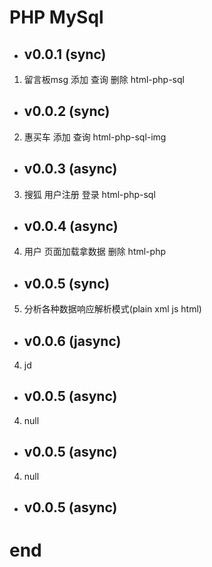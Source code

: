 PHP MySql
=
* ## v0.0.1 (sync)
1. 留言板msg 添加 查询 删除 html-php-sql
* ## v0.0.2 (sync)
2. 惠买车    添加 查询 html-php-sql-img
* ## v0.0.3 (async)
3. 搜狐      用户注册 登录 html-php-sql
* ## v0.0.4 (async)
4. 用户      页面加载拿数据 删除 html-php
* ## v0.0.5 (sync)
5. 分析各种数据响应解析模式(plain xml js html) 
* ## v0.0.6 (jasync)
4. jd     
* ## v0.0.5 (async)
4. null
* ## v0.0.5 (async)
4. null
* ## v0.0.5 (async)

end
=======
